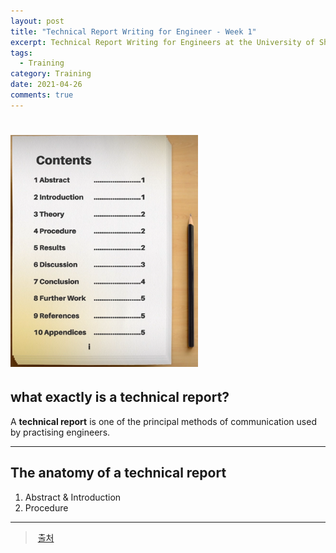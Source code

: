 ```yaml
---
layout: post
title: "Technical Report Writing for Engineer - Week 1"
excerpt: Technical Report Writing for Engineers at the University of Sheffield - 1주차
tags:
  - Training
category: Training
date: 2021-04-26
comments: true
---
```


# <img width="300px" src="/img/training/tech_report_1w.png">

## what exactly is a technical report?

A **technical report** is one of the principal methods of communication used by practising engineers.

- - -

## The anatomy of a technical report

1. Abstract & Introduction
2. Procedure

- - -

> [출처](https://www.futurelearn.com/courses/technical-report-writing-for-engineers/10/steps/833609)